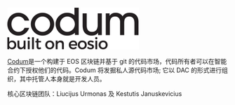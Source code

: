 ![Logo](/assets/success-stories/codum.png)

[Codum](https://codum.io/)是一个构建于 EOS 区块链并基于 git 的代码市场，代码所有者可以在智能合约下授权他们的代码。Codum 将发掘私人源代码市场; 它以 DAC 的形式进行组织，其中托管人本身就是开发人员。

核心区块链团队：Liucijus Urmonas 及 Kestutis Januskevicius
